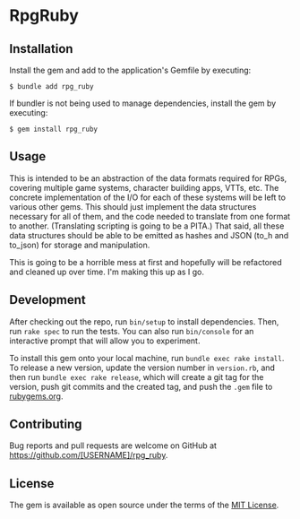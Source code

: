 # RpgRuby

## Installation

Install the gem and add to the application's Gemfile by executing:

    $ bundle add rpg_ruby

If bundler is not being used to manage dependencies, install the gem by executing:

    $ gem install rpg_ruby

## Usage

This is intended to be an abstraction of the data formats required for RPGs, covering multiple game systems, character building apps, VTTs, etc. The concrete implementation of the I/O for each of these systems will be left to various other gems. This should just implement the data structures necessary for all of them, and the code needed to translate from one format to another. (Translating scripting is going to be a PITA.) That said, all these data structures should be able to be emitted as hashes and JSON (to_h and to_json) for storage and manipulation.

This is going to be a horrible mess at first and hopefully will be refactored and cleaned up over time. I'm making this up as I go.

## Development

After checking out the repo, run `bin/setup` to install dependencies. Then, run `rake spec` to run the tests. You can also run `bin/console` for an interactive prompt that will allow you to experiment.

To install this gem onto your local machine, run `bundle exec rake install`. To release a new version, update the version number in `version.rb`, and then run `bundle exec rake release`, which will create a git tag for the version, push git commits and the created tag, and push the `.gem` file to [rubygems.org](https://rubygems.org).

## Contributing

Bug reports and pull requests are welcome on GitHub at https://github.com/[USERNAME]/rpg_ruby.

## License

The gem is available as open source under the terms of the [MIT License](https://opensource.org/licenses/MIT).
